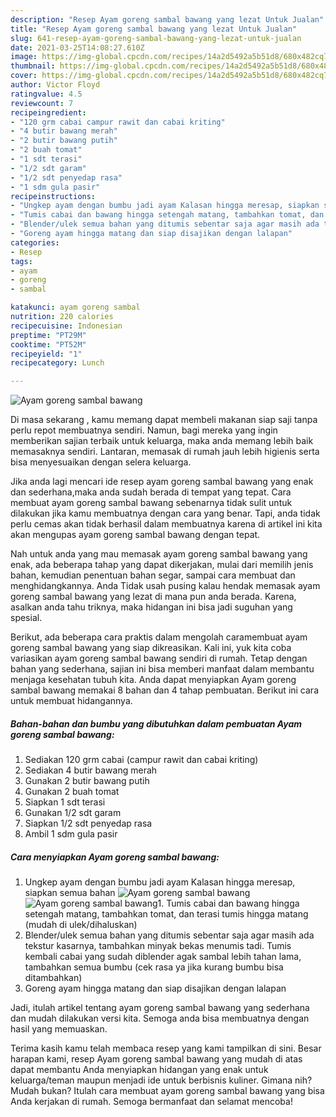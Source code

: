 ```yaml
---
description: "Resep Ayam goreng sambal bawang yang lezat Untuk Jualan"
title: "Resep Ayam goreng sambal bawang yang lezat Untuk Jualan"
slug: 641-resep-ayam-goreng-sambal-bawang-yang-lezat-untuk-jualan
date: 2021-03-25T14:08:27.610Z
image: https://img-global.cpcdn.com/recipes/14a2d5492a5b51d8/680x482cq70/ayam-goreng-sambal-bawang-foto-resep-utama.jpg
thumbnail: https://img-global.cpcdn.com/recipes/14a2d5492a5b51d8/680x482cq70/ayam-goreng-sambal-bawang-foto-resep-utama.jpg
cover: https://img-global.cpcdn.com/recipes/14a2d5492a5b51d8/680x482cq70/ayam-goreng-sambal-bawang-foto-resep-utama.jpg
author: Victor Floyd
ratingvalue: 4.5
reviewcount: 7
recipeingredient:
- "120 grm cabai campur rawit dan cabai kriting"
- "4 butir bawang merah"
- "2 butir bawang putih"
- "2 buah tomat"
- "1 sdt terasi"
- "1/2 sdt garam"
- "1/2 sdt penyedap rasa"
- "1 sdm gula pasir"
recipeinstructions:
- "Ungkep ayam dengan bumbu jadi ayam Kalasan hingga meresap, siapkan semua bahan"
- "Tumis cabai dan bawang hingga setengah matang, tambahkan tomat, dan terasi tumis hingga matang (mudah di ulek/dihaluskan)"
- "Blender/ulek semua bahan yang ditumis sebentar saja agar masih ada tekstur kasarnya, tambahkan minyak bekas menumis tadi. Tumis kembali cabai yang sudah diblender agak sambal lebih tahan lama, tambahkan semua bumbu (cek rasa ya jika kurang bumbu bisa ditambahkan)"
- "Goreng ayam hingga matang dan siap disajikan dengan lalapan"
categories:
- Resep
tags:
- ayam
- goreng
- sambal

katakunci: ayam goreng sambal 
nutrition: 220 calories
recipecuisine: Indonesian
preptime: "PT29M"
cooktime: "PT52M"
recipeyield: "1"
recipecategory: Lunch

---
```



![Ayam goreng sambal bawang](https://img-global.cpcdn.com/recipes/14a2d5492a5b51d8/680x482cq70/ayam-goreng-sambal-bawang-foto-resep-utama.jpg)

Di masa  sekarang , kamu memang dapat membeli makanan siap saji tanpa perlu repot membuatnya sendiri. Namun, bagi mereka yang ingin memberikan sajian terbaik untuk keluarga, maka anda memang lebih baik memasaknya sendiri. Lantaran, memasak di rumah jauh lebih higienis serta bisa menyesuaikan dengan selera keluarga.

Jika anda lagi mencari ide resep ayam goreng sambal bawang yang enak dan sederhana,maka anda sudah berada di tempat yang tepat. Cara membuat ayam goreng sambal bawang  sebenarnya tidak sulit untuk dilakukan jika kamu membuatnya dengan cara yang benar. Tapi, anda tidak perlu cemas akan tidak berhasil dalam membuatnya 
karena di artikel ini kita akan mengupas ayam goreng sambal bawang dengan tepat.  



Nah untuk anda yang mau memasak ayam goreng sambal bawang yang enak, ada beberapa tahap yang dapat dikerjakan, mulai dari memilih jenis bahan, kemudian penentuan bahan segar, sampai cara membuat dan menghidangkannya. Anda Tidak usah pusing kalau hendak memasak ayam goreng sambal bawang yang lezat di mana pun anda berada. Karena, asalkan anda  tahu triknya, maka hidangan ini bisa jadi suguhan yang spesial.

Berikut, ada beberapa cara praktis  dalam mengolah caramembuat ayam goreng sambal bawang yang siap dikreasikan. Kali ini, yuk kita coba variasikan ayam goreng sambal bawang sendiri di rumah. Tetap dengan bahan yang sederhana, sajian ini bisa memberi manfaat dalam membantu menjaga kesehatan tubuh kita. Anda dapat menyiapkan Ayam goreng sambal bawang memakai 8 bahan dan 4 tahap pembuatan. Berikut ini cara untuk membuat hidangannya.

<!--inarticleads1-->

##### Bahan-bahan dan bumbu yang dibutuhkan dalam pembuatan Ayam goreng sambal bawang:

1. Sediakan 120 grm cabai (campur rawit dan cabai kriting)
1. Sediakan 4 butir bawang merah
1. Gunakan 2 butir bawang putih
1. Gunakan 2 buah tomat
1. Siapkan 1 sdt terasi
1. Gunakan 1/2 sdt garam
1. Siapkan 1/2 sdt penyedap rasa
1. Ambil 1 sdm gula pasir




<!--inarticleads2-->

##### Cara menyiapkan Ayam goreng sambal bawang:

1. Ungkep ayam dengan bumbu jadi ayam Kalasan hingga meresap, siapkan semua bahan
<img src="https://img-global.cpcdn.com/steps/40062a9b7cadbde5/160x128cq70/ayam-goreng-sambal-bawang-langkah-memasak-1-foto.jpg" alt="Ayam goreng sambal bawang"><img src="https://img-global.cpcdn.com/steps/419e9ccd1a5fbe55/160x128cq70/ayam-goreng-sambal-bawang-langkah-memasak-1-foto.jpg" alt="Ayam goreng sambal bawang">1. Tumis cabai dan bawang hingga setengah matang, tambahkan tomat, dan terasi tumis hingga matang (mudah di ulek/dihaluskan)
1. Blender/ulek semua bahan yang ditumis sebentar saja agar masih ada tekstur kasarnya, tambahkan minyak bekas menumis tadi. Tumis kembali cabai yang sudah diblender agak sambal lebih tahan lama, tambahkan semua bumbu (cek rasa ya jika kurang bumbu bisa ditambahkan)
1. Goreng ayam hingga matang dan siap disajikan dengan lalapan




Jadi, itulah artikel tentang  ayam goreng sambal bawang  yang sederhana dan mudah dilakukan versi kita. Semoga anda bisa membuatnya dengan hasil yang memuaskan. 

Terima kasih kamu telah membaca resep yang kami tampilkan di sini. Besar harapan kami, resep  Ayam goreng sambal bawang yang mudah di atas dapat membantu Anda menyiapkan hidangan yang enak untuk keluarga/teman maupun menjadi ide untuk berbisnis kuliner. Gimana nih? Mudah bukan? Itulah cara membuat ayam goreng sambal bawang yang bisa Anda kerjakan di rumah. Semoga bermanfaat dan selamat mencoba!


